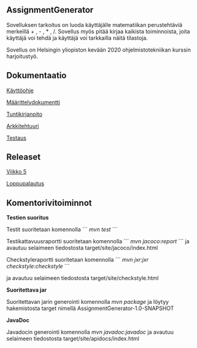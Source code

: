  ## AssignmentGenerator

Sovelluksen tarkoitus on luoda käyttäjälle matematiikan perustehtäviä merkeillä + , - , * , /. Sovellus myös pitää kirjaa kaikista toiminnoista, joita käyttäjä voi tehdä ja käyttäjä voi tarkkailla näitä tilastoja.

Sovellus on Helsingin yliopiston kevään 2020 ohjelmistotekniikan kurssin harjoitustyö.

## Dokumentaatio

[Käyttöohje](https://github.com/mcpetri/ot-harjoitustyo/blob/master/Dokumentointi/kayttoohje.md)

[Määrittelydokumentti](https://github.com/mcpetri/ot-harjoitustyo/blob/master/Dokumentointi/Maarittelydokumentti.md)

[Tuntikirjanpito](https://github.com/mcpetri/ot-harjoitustyo/blob/master/Dokumentointi/tuntikirjanpito.md)

[Arkkitehtuuri](https://github.com/mcpetri/ot-harjoitustyo/blob/master/Dokumentointi/arkkitehtuuri.md)

[Testaus]()


## Releaset

[Viikko 5](https://github.com/mcpetri/ot-harjoitustyo/releases/tag/viikko5)

[Loppupalautus]()

## Komentorivitoiminnot

**Testien suoritus**

Testit suoritetaan komennolla 
´´´
*mvn test*
´´´

Testikattavuusraportti suoritetaan komennolla 
´´´
*mvn jacoco:report* 
´´´
ja avautuu selaimeen tiedostosta target/site/jacoco/index.html

Checkstyleraportti suoritetaan komennolla 
´´´
*mvn jxr:jxr checkstyle:checkstyle* 
´´´

ja avautuu selaimeen tiedostosta target/site/checkstyle.html

**Suoritettava jar**

Suoritettavan jarin generointi komennolla *mvn package* ja löytyy hakemistosta target nimellä AssignmentGenerator-1.0-SNAPSHOT

**JavaDoc**

Javadocin generointi komennolla *mvn javadoc:javadoc* ja avautuu selaimeen tiedostosta target/site/apidocs/index.html






